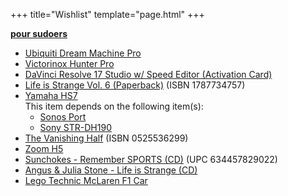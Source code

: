 +++
title="Wishlist"
template="page.html"
+++

**[pour sudoers](https://github.com/doamatto/doamatto.xyz/edit/main/content/wishlist.md)**

- [Ubiquiti Dream Machine Pro](https://store.ui.com/products/udm-pro)
- [Victorinox Hunter Pro](https://www.victorinox.com/us/en/Products/Swiss-Army-Knives/Outdoor/Hunter-Pro/p/0.9411.M63)
- [DaVinci Resolve 17 Studio w/ Speed Editor (Activation Card)](https://bhpho.to/3HQcjsK)
- [Life is Strange Vol. 6 (Paperback)](https://amzn.to/3HhGng5) (ISBN 1787734757)
- [Yamaha HS7](https://smile.amazon.com/dp/B00CFOXHGS)<br/>
  This item depends on the following item(s):
  - [Sonos Port](https://sonos.com/en-us/shop/port)
  - [Sony STR-DH190](https://electronics.sony.com/audio/audio-components/av-receivers/p/strdh190)
- [The Vanishing Half](https://smile.amazon.com/gp/product/0525536299/) (ISBN 0525536299)
- [Zoom H5](https://zoomcorp.com/en/us/handheld-recorders/handheld-recorders/h5/)
- [Sunchokes - Remember SPORTS (CD)](https://remembersports.bandcamp.com/album/sunchokes-deluxe-edition) (UPC 634457829022)
- [Angus & Julia Stone - Life is Strange (CD)](https://www.discogs.com/release/20983417-Angus-Julia-Stone-Life-Is-Strange)
- [Lego Technic McLaren F1 Car](https://www.lego.com/en-us/product/mclaren-formula-1-race-car-42141)
